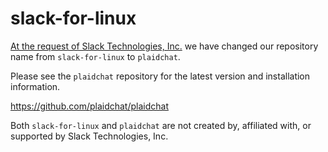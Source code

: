 slack-for-linux
=============

[At the request of Slack Technologies, Inc.][rename-issue] we have changed our repository name from `slack-for-linux` to `plaidchat`.

Please see the `plaidchat` repository for the latest version and installation information.

<https://github.com/plaidchat/plaidchat>

[rename-issue]: https://github.com/plaidchat/plaidchat/issues/79

Both `slack-for-linux` and `plaidchat` are not created by, affiliated with, or supported by Slack Technologies, Inc.
